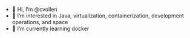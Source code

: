 - 👋 Hi, I’m @cvollen
- 👀 I’m interested in Java, virtualization, containerization, development operations, and space
- 🌱 I’m currently learning docker

<!---
cvollen/cvollen is a ✨ special ✨ repository because its `README.md` (this file) appears on your GitHub profile.
You can click the Preview link to take a look at your changes.
--->
